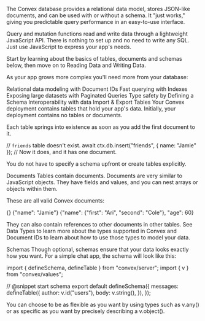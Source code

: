 The Convex database provides a relational data model, stores JSON-like documents, and can be used with or without a schema. It "just works," giving you predictable query performance in an easy-to-use interface.

Query and mutation functions read and write data through a lightweight JavaScript API. There is nothing to set up and no need to write any SQL. Just use JavaScript to express your app's needs.

Start by learning about the basics of tables, documents and schemas below, then move on to Reading Data and Writing Data.

As your app grows more complex you'll need more from your database:

Relational data modeling with Document IDs
Fast querying with Indexes
Exposing large datasets with Paginated Queries
Type safety by Defining a Schema
Interoperability with data Import & Export
Tables
Your Convex deployment contains tables that hold your app's data. Initially, your deployment contains no tables or documents.

Each table springs into existence as soon as you add the first document to it.

// `friends` table doesn't exist.
await ctx.db.insert("friends", { name: "Jamie" });
// Now it does, and it has one document.

You do not have to specify a schema upfront or create tables explicitly.

Documents
Tables contain documents. Documents are very similar to JavaScript objects. They have fields and values, and you can nest arrays or objects within them.

These are all valid Convex documents:

{}
{"name": "Jamie"}
{"name": {"first": "Ari", "second": "Cole"}, "age": 60}

They can also contain references to other documents in other tables. See Data Types to learn more about the types supported in Convex and Document IDs to learn about how to use those types to model your data.

Schemas
Though optional, schemas ensure that your data looks exactly how you want. For a simple chat app, the schema will look like this:

import { defineSchema, defineTable } from "convex/server";
import { v } from "convex/values";

// @snippet start schema
export default defineSchema({
  messages: defineTable({
    author: v.id("users"),
    body: v.string(),
  }),
});

You can choose to be as flexible as you want by using types such as v.any() or as specific as you want by precisely describing a v.object().